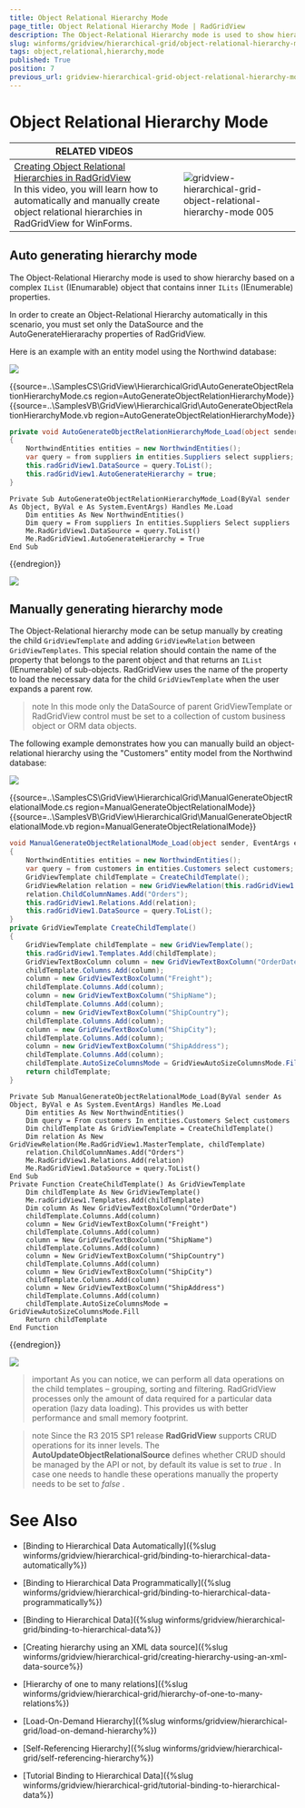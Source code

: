 ```yaml
---
title: Object Relational Hierarchy Mode
page_title: Object Relational Hierarchy Mode | RadGridView
description: The Object-Relational Hierarchy mode is used to show hierarchy based on a complex IList object that contains inner ILits properties.
slug: winforms/gridview/hierarchical-grid/object-relational-hierarchy-mode
tags: object,relational,hierarchy,mode
published: True
position: 7
previous_url: gridview-hierarchical-grid-object-relational-hierarchy-mode
---
```


# Object Relational Hierarchy Mode

| RELATED VIDEOS |  |
| ------ | ------ |
|[Creating Object Relational Hierarchies in RadGridView](http://tv.telerik.com/watch/winforms/creating-object-relational-hierarchies-in-radgridview-for-winforms)<br>In this video, you will learn how to automatically and manually create object relational hierarchies in RadGridView for WinForms.|![gridview-hierarchical-grid-object-relational-hierarchy-mode 005](images/gridview-hierarchical-grid-object-relational-hierarchy-mode005.png)|

## Auto generating hierarchy mode 

The Object-Relational Hierarchy mode is used to show hierarchy based on a complex `IList` (IEnumarable) object that contains inner `ILits` (IEnumerable) properties.

In order to create an Object-Relational Hierarchy automatically in this scenario, you must set only the DataSource and the AutoGenerateHierarachy properties of RadGridView.

Here is an example with an entity model using the Northwind database:

![](images/gridview-hierarchical-grid-object-relational-hierarchy-mode001.png)

{{source=..\SamplesCS\GridView\HierarchicalGrid\AutoGenerateObjectRelationHierarchyMode.cs region=AutoGenerateObjectRelationHierarchyMode}} 
{{source=..\SamplesVB\GridView\HierarchicalGrid\AutoGenerateObjectRelationHierarchyMode.vb region=AutoGenerateObjectRelationHierarchyMode}} 

````C#
private void AutoGenerateObjectRelationHierarchyMode_Load(object sender, EventArgs e)
{
    NorthwindEntities entities = new NorthwindEntities();
    var query = from suppliers in entities.Suppliers select suppliers;
    this.radGridView1.DataSource = query.ToList();
    this.radGridView1.AutoGenerateHierarchy = true;
}

````
````VB.NET
Private Sub AutoGenerateObjectRelationHierarchyMode_Load(ByVal sender As Object, ByVal e As System.EventArgs) Handles Me.Load
    Dim entities As New NorthwindEntities()
    Dim query = From suppliers In entities.Suppliers Select suppliers
    Me.RadGridView1.DataSource = query.ToList()
    Me.RadGridView1.AutoGenerateHierarchy = True
End Sub

````

{{endregion}} 


![](images/gridview-hierarchical-grid-object-relational-hierarchy-mode002.png)

## Manually generating hierarchy mode 

The Object-Relational hierarchy mode can be setup manually by creating the child `GridViewTemplate` and adding `GridViewRelation` between `GridViewTemplates`. This special relation should contain the name of the property that belongs to the parent object and that returns an `IList` (IEnumerable) of sub-objects. RadGridView uses the name of the property to load the necessary data for the child `GridViewTemplate` when the user expands a parent row.

>note In this mode only the DataSource of parent GridViewTemplate or RadGridView control must be set to a collection of custom business object or ORM data objects.
>


The following example demonstrates how you can manually build an object-relational hierarchy using the "Customers" entity model from the Northwind database:

![](images/gridview-hierarchical-grid-object-relational-hierarchy-mode003.png)

{{source=..\SamplesCS\GridView\HierarchicalGrid\ManualGenerateObjectRelationalMode.cs region=ManualGenerateObjectRelationalMode}} 
{{source=..\SamplesVB\GridView\HierarchicalGrid\ManualGenerateObjectRelationalMode.vb region=ManualGenerateObjectRelationalMode}} 

````C#
void ManualGenerateObjectRelationalMode_Load(object sender, EventArgs e)
{
    NorthwindEntities entities = new NorthwindEntities();
    var query = from customers in entities.Customers select customers;
    GridViewTemplate childTemplate = CreateChildTemplate();
    GridViewRelation relation = new GridViewRelation(this.radGridView1.MasterTemplate, childTemplate);
    relation.ChildColumnNames.Add("Orders");
    this.radGridView1.Relations.Add(relation);
    this.radGridView1.DataSource = query.ToList();
}
private GridViewTemplate CreateChildTemplate()
{
    GridViewTemplate childTemplate = new GridViewTemplate();
    this.radGridView1.Templates.Add(childTemplate);
    GridViewTextBoxColumn column = new GridViewTextBoxColumn("OrderDate");
    childTemplate.Columns.Add(column);
    column = new GridViewTextBoxColumn("Freight");
    childTemplate.Columns.Add(column);
    column = new GridViewTextBoxColumn("ShipName");
    childTemplate.Columns.Add(column);
    column = new GridViewTextBoxColumn("ShipCountry");
    childTemplate.Columns.Add(column);
    column = new GridViewTextBoxColumn("ShipCity");
    childTemplate.Columns.Add(column);
    column = new GridViewTextBoxColumn("ShipAddress");
    childTemplate.Columns.Add(column);
    childTemplate.AutoSizeColumnsMode = GridViewAutoSizeColumnsMode.Fill;
    return childTemplate;
}

````
````VB.NET
Private Sub ManualGenerateObjectRelationalMode_Load(ByVal sender As Object, ByVal e As System.EventArgs) Handles Me.Load
    Dim entities As New NorthwindEntities()
    Dim query = From customers In entities.Customers Select customers
    Dim childTemplate As GridViewTemplate = CreateChildTemplate()
    Dim relation As New GridViewRelation(Me.RadGridView1.MasterTemplate, childTemplate)
    relation.ChildColumnNames.Add("Orders")
    Me.RadGridView1.Relations.Add(relation)
    Me.RadGridView1.DataSource = query.ToList()
End Sub
Private Function CreateChildTemplate() As GridViewTemplate
    Dim childTemplate As New GridViewTemplate()
    Me.radGridView1.Templates.Add(childTemplate)
    Dim column As New GridViewTextBoxColumn("OrderDate")
    childTemplate.Columns.Add(column)
    column = New GridViewTextBoxColumn("Freight")
    childTemplate.Columns.Add(column)
    column = New GridViewTextBoxColumn("ShipName")
    childTemplate.Columns.Add(column)
    column = New GridViewTextBoxColumn("ShipCountry")
    childTemplate.Columns.Add(column)
    column = New GridViewTextBoxColumn("ShipCity")
    childTemplate.Columns.Add(column)
    column = New GridViewTextBoxColumn("ShipAddress")
    childTemplate.Columns.Add(column)
    childTemplate.AutoSizeColumnsMode = GridViewAutoSizeColumnsMode.Fill
    Return childTemplate
End Function

````

{{endregion}} 


![](images/gridview-hierarchical-grid-object-relational-hierarchy-mode004.png)

>important As you can notice, we can perform all data operations on the child templates – grouping, sorting and filtering. RadGridView processes only the amount of data required for a particular data operation (lazy data loading). This provides us with better performance and small memory footprint.
>

>note Since the R3 2015 SP1 release __RadGridView__ supports CRUD operations for its inner levels. The __AutoUpdateObjectRelationalSource__ defines whether CRUD should be managed by the API or not, by default its value is set to *true* . In case one needs to handle these operations manually the property needs to be set to *false* .
>

# See Also

* [Binding to Hierarchical Data Automatically]({%slug winforms/gridview/hierarchical-grid/binding-to-hierarchical-data-automatically%})

* [Binding to Hierarchical Data Programmatically]({%slug winforms/gridview/hierarchical-grid/binding-to-hierarchical-data-programmatically%})

* [Binding to Hierarchical Data]({%slug winforms/gridview/hierarchical-grid/binding-to-hierarchical-data%})

* [Creating hierarchy using an XML data source]({%slug winforms/gridview/hierarchical-grid/creating-hierarchy-using-an-xml-data-source%})

* [Hierarchy of one to many relations]({%slug winforms/gridview/hierarchical-grid/hierarchy-of-one-to-many-relations%})

* [Load-On-Demand Hierarchy]({%slug winforms/gridview/hierarchical-grid/load-on-demand-hierarchy%})

* [Self-Referencing Hierarchy]({%slug winforms/gridview/hierarchical-grid/self-referencing-hierarchy%})

* [Tutorial Binding to Hierarchical Data]({%slug winforms/gridview/hierarchical-grid/tutorial-binding-to-hierarchical-data%})

